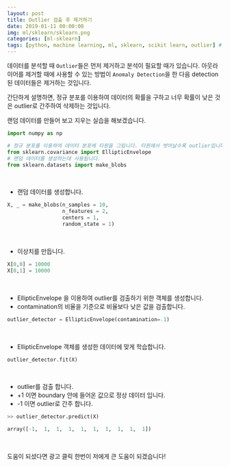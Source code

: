 ```yaml
---
layout: post
title: Outlier 검출 후 제거하기 
date: 2019-01-11 00:00:00
img: ml/sklearn/sklearn.png
categories: [ml-sklearn] 
tags: [python, machine learning, ml, sklearn, scikit learn, outlier] # add tag
---
```


데이터를 분석할 때 `Outlier`들은 먼저 제거하고 분석이 필요할 때가 있습니다.
아웃라이어를 제거할 때에 사용할 수 있는 방법이 `Anomaly Detection`을 한 다음 detection된 데이터들은 제거하는 것입니다.

간단하게 설명하면, 정규 분포를 이용하여 데이터의 확률을 구하고 너무 확률이 낮은 것은 outlier로 간주하여 삭제하는 것입니다.

랜덤 데이터를 만들어 보고 지우는 실습을 해보겠습니다.

```python
import numpy as np

# 정규 분포를 이용하여 데이터 분포에 타원을 그립니다. 타원에서 벗어날수록 outlier입니다.
from sklearn.covariance import EllipticEnvelope
# 랜덤 데이터를 생성하는데 사용됩니다.
from sklearn.datasets import make_blobs
```

<br>

+ 랜덤 데이터를 생성합니다.

```python
X, _ = make_blobs(n_samples = 10,
                  n_features = 2,
                  centers = 1,
                  random_state = 1)
```

<br>

+ 이상치를 만듭니다.

```python
X[0,0] = 10000
X[0,1] = 10000
```

<br>

+ EllipticEnvelope 을 이용하여 outlier를 검출하기 위한 객체를 생성합니다.
+ contamination의 비율을 기준으로 비율보다 낮은 값을 검출합니다.    

```python
outlier_detector = EllipticEnvelope(contamination=.1)
```

<br>

+ EllipticEnvelope 객체를 생성한 데이터에 맞게 학습합니다.

```python
outlier_detector.fit(X)
```

<br>

+ outlier를 검출 합니다.
+ +1 이면 boundary 안에 들어온 값으로 정상 데이터 입니다.
+ -1 이면 outlier로 간주 합니다.

```python
>> outlier_detector.predict(X)

array([-1,  1,  1,  1,  1,  1,  1,  1,  1,  1])

```

<br>

도움이 되셨다면 광고 클릭 한번이 저에게 큰 도움이 되겠습니다!